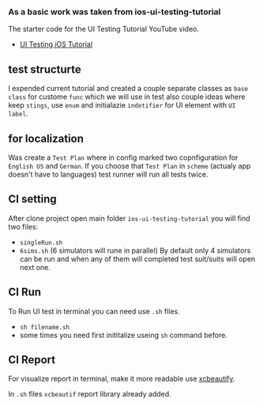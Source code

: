 ### As a basic work was taken from ios-ui-testing-tutorial
The starter code for the UI Testing Tutorial YouTube video. 
- [UI Testing iOS Tutorial](https://youtu.be/rmKbsQ41wVY)


## test structurte 
I expended current tutorial and created a couple separate classes as `base class` for custome `func`
which we will use in test also couple ideas where keep `stings`, use `enum` and initialazie `indetifier` for UI element with `UI label`.

## for localization
Was create a `Test Plan` where in config marked two copnfiguration for `English US` and `German`. If you choose that `Test Plan` in `scheme` 
(actualy app doesn't have to languages) test runner will run all tests twice. 

## CI setting
After clone project open main folder `ios-ui-testing-tutorial` you will find two files:
- `singleRun.sh`
- `6sims.sh` (6 simulators will rune in parallel)
By default only 4 simulators can be run and when any of them will completed test suit/suits will open next one. 

## CI Run
To Run UI test in terminal you can need use `.sh` files. 
- `sh filename.sh`
- some times you need first inititalize useing `sh` command before. 

## CI Report
For visualize report in terminal, make it more readable use [xcbeautify](https://github.com/thii/xcbeautify`).

In `.sh` files `xcbeautif` report library already added. 
